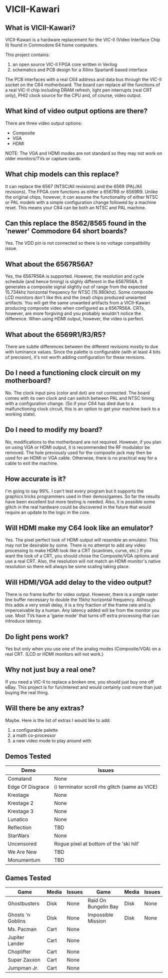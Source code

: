 # VICII-Kawari

## What is VICII-Kawari?
VICII-Kawari is a hardware replacement for the VIC-II (Video Interface Chip II) found in Commodore 64 home computers.

This project contains:

1) an open source VIC-II FPGA core written in Verilog
2) schematics and PCB design for a Xilinx Spartan6 based interface

The PCB interfaces with a real C64 address and data bus through the VIC-II socket on the C64 motherboard. The board can replace all the functions of a real VIC-II chip including DRAM refresh, light pen interrupts (real CRT only), PHI2 clock source for the CPU and, of course, video output.

## What kind of video output options are there?
There are three video output options:

* Composite
* VGA
* HDMI

NOTE: The VGA and HDMI modes are not standard so they may not work on older monitors/TVs or capture cards.

## What chip models can this replace?
It can replace the 6567 (NTSC/All revisions) and the 6569 (PAL/All revisions). The FPGA core functions as either a 6567R8 or 6569R9. Unlike the original chips, however, it can assume the functionality of either NTSC or PAL models with a simple configuration change followed by a machine reset. This means your C64 can be both an NTSC and PAL machine.

## Can this replace the 8562/8565 found in the 'newer' Commodore 64 short boards?
Yes. The VDD pin is not connected so there is no voltage compatibility issue.

## What about the 6567R56A?
Yes, the 6567R56A is supported.  However, the resolution and cycle schedule (and hence timing) is slighly different in the 6567R56A. It generates a composite signal slightly out of range from the expected 15.734khz horizontal frequency for NTSC (15.980khz). Some composite LCD monitors don't like this and the (real) chips produced unwanted artifacts. You will get the same unwanted artifacts from a VICII-Kawari producing composite video when configured as a 6567R56A.  CRTs, however, are more forgiving and you probably wouldn't notice the difference. When using HDMI output, however, the video is perfect.  

## What about the 6569R1/R3/R5?
There are subtle differences between the different revisions mostly to due with luminance values. Since the palette is configurable (with at least 4 bits of precision), it's not worth adding configuration for these revisions.

## Do I need a functioning clock circuit on my motherboard?
No. The clock input pins (color and dot) are not connected. The board comes with its own clock and can switch between PAL and NTSC timing with a configuration change. (So if your C64 has died due to a malfunctioning clock circuit, this is an option to get your machine back to a working state).

## Do I need to modify my board?
No, modifications to the motherboard are not required. However, if you plan on using VGA or HDMI output, it is recommended the RF modulator be removed. The hole previously used for the composite jack may then be used for an HDMI or VGA cable. Otherwise, there is no practical way for a cable to exit the machine.

## How accurate is it?
I'm going to say 99%. I can't test every program but it supports the graphics tricks programmers used in their demos/games.  So far the results have been excellent but more testing is needed.  Also, it is possible some glitch in the real hardware could be discovered in the future that would require an update to the logic in the core.

## Will HDMI make my C64 look like an emulator?
Yes. The pixel perfect look of HDMI output will resemble an emulator. This may not be desirable by some. There is no attempt to add any video processing to make HDMI look like a CRT (scanlines, curve, etc.)  If you want the look of a CRT, you should chose the Composite/VGA options and use a real CRT.  Also, the resolution will not match an HDMI monitor's native resolution so there will always be some scaling taking place.

## Will HDMI/VGA add delay to the video output?
There is no frame buffer for video output. However, there is a single raster line buffer necessary to double the 15khz horizontal frequency. Although this adds a very small delay, it is a tiny fraction of the frame rate and is imperceivable by a human. Any latency added will be from the monitor you use. Most TVs have a 'game mode' that turns off extra processing that can introduce latency.

## Do light pens work?
Yes but only when you use one of the analog modes (Composite/VGA) on a real CRT. (LCD or HDMI monitors will not work.)

## Why not just buy a real one?
If you need a VIC-II to replace a broken one, you should just buy one off eBay. This project is for fun/interest and would certainly cost more than just buying the real thing.

## Will there be any extras?
Maybe. Here is the list of extras I would like to add:
1) a configurable palette
2) a math co-processor
3) a new video mode to play around with

## Demos Tested
| Demo | Issues
|--|--|
| Comaland | None
| Edge Of Disgrace | i) terminator scroll rhs glitch (same as VICE)
| Krestage | None
| Krestage 2 | None
| Krestage 3 | None
| Lunatico | None
| Reflection | TBD
| StarWars | None
| Uncensored | Rogue pixel at bottom of the 'ski hill'
| We Are New | TBD
| Monumentum | TBD

## Games Tested
| Game | Media | Issues | Game | Media | Issues
|--|--|--|--|--|--|
| Ghostbusters | Disk | None | Raid On Bungelin Bay | Disk | None
| Ghosts 'n Goblins | Disk | None | Impossible Mission | Disk | None
| Ms. Pacman | Cart | None | | |
| Jupiter Lander | Cart | None | | |
| Choplifter | Cart | None | | |
| Super Zaxxon | Cart | None | | |
| Jumpman Jr. | Cart | None | | |

